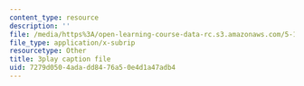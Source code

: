 ```yaml
---
content_type: resource
description: ''
file: /media/https%3A/open-learning-course-data-rc.s3.amazonaws.com/5-112-principles-of-chemical-science-fall-2005/7279d0504adadd8476a50e4d1a47adb4_u95Cxl2IeNc.srt
file_type: application/x-subrip
resourcetype: Other
title: 3play caption file
uid: 7279d050-4ada-dd84-76a5-0e4d1a47adb4
---
```

